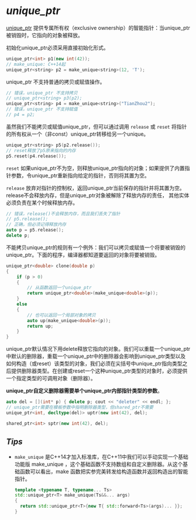 # ***unique_ptr***

[unique_ptr](https://en.cppreference.com/w/cpp/memory/unique_ptr) 提供专属所有权（exclusive ownership）的智能指针：当unique_ptr被销毁时，它指向的对象被释放。

初始化unique_ptr必须采用直接初始化形式。

```cpp
unique_ptr<int> p1(new int(42));
// make_unique: C++14起
unique_ptr<string> p2 = make_unique<string>(12, 'T');
```

unique_ptr 不支持普通的拷贝或赋值操作。

```cpp
// 错误，unique_ptr 不支持拷贝
// unique_ptr<string> p3(p2);
unique_ptr<string> p4 = make_unique<string>("TianZhou2");
// 错误，unique_ptr 不支持赋值
// p4 = p2;
```

虽然我们不能拷贝或赋值unique_ptr，但可以通过调用 `release` 或 `reset` 将指针的所有权从一个（非const）unique_ptr转移给另一个unique。

```cpp
unique_ptr<string> p5(p2.release());
// reset释放了p5原来指向的内存
p5.reset(p4.release());
```

`reset` 如果unique_ptr不为空，则释放unique_ptr指向的对象；如果提供了内置指针参数，令unique_ptr重新指向给定的指针，否则将其置为空。

`release` 放弃对指针的控制权，返回unique_ptr当前保存的指针并将其置为空。release不会释放内存，但是unique_ptr对象被解除了释放内存的责任， 其他实体必须负责在某个时候释放内存。

```cpp
// 错误，release()不会释放内存，而且我们丢失了指针
// p5.release();
// 正确，但必须记得释放内存
auto p = p5.release();
delete p;
```

不能拷贝unique_ptr的规则有一个例外：我们可以拷贝或赋值一个将要被销毁的unique_ptr。下面的程序，编译器都知道要返回的对象将要被销毁。

```cpp
unique_ptr<double> clone(double p)
{
	if (p > 0)
	{
		// 从函数返回一个unique_ptr
		return unique_ptr<double>(make_unique<double>(p));
	}
	else
	{
		// 也可以返回一个局部对象的拷贝
		auto up(make_unique<double>(p));
		return up;
	}
}
```

unique_ptr默认情况下用delete释放它指向的对象。我们可以重载一个unique_ptr中默认的删除器，重载一个unique_ptr中的删除器会影响到unique_ptr类型以及如何构造（或reset）该类型的对象，我们必须在尖括号中unique_ptr指向类型之后提供删除器类型。在创建或reset一个这种unique_ptr类型的对象时，必须提供一个指定类型的可调用对象（删除器）。

**unique_ptr自定义删除器需要单个unique_ptr内部指针类型的参数**。

```cpp
auto del = [](int* p) { delete p; cout << "deleter" << endl; };
// unique_ptr需要在模板参数中指明删除器类型，但shared_ptr不需要
unique_ptr<int, decltype(del)> uptr(new int(42), del);

shared_ptr<int> sptr(new int(42), del);
```



## ***Tips***

- `make_unique` 是C++14才加入标准库，在C++11中我们可以手动实现一个基础功能版 make_unique ，这个基础函数不支持数组和自定义删除器。从这个基础函数可以看出，make 函数把实参完美转发给构造函数并返回构造出的智能指针。

  ```cpp
  template <typename T, typename... Ts>
  std::unique_ptr<T> make_unique(Ts&&... args)
  {
  	return std::unique_ptr<T>{new T{ std::forward<Ts>(args)... }};
  }
  ```

  